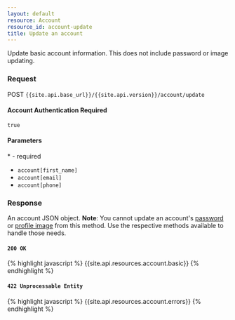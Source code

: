 ```yaml
---
layout: default
resource: Account
resource_id: account-update
title: Update an account
---
```

Update basic account information.  This does not include password or image updating.

### Request

<span class="method">POST</span> `{{site.api.base_url}}/{{site.api.version}}/account/update`

#### Account Authentication Required

`true`

#### Parameters

<span class="required">*</span> - required

* `account[first_name]`
* `account[email]`
* `account[phone]`

### Response

An account JSON object.  **Note**: You cannot update an account's [password](/1/post/account/change_password) or [profile image](/1/post/account/image) from this method.  Use the respective methods available to handle those needs.

#### `200 OK`

{% highlight javascript %}
{{site.api.resources.account.basic}}
{% endhighlight %}

#### `422 Unprocessable Entity`

{% highlight javascript %}
{{site.api.resources.account.errors}}
{% endhighlight %}
